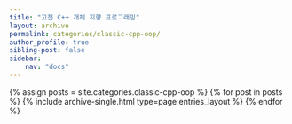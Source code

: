 ```yaml
---
title: "고전 C++ 개체 지향 프로그래밍"
layout: archive
permalink: categories/classic-cpp-oop/
author_profile: true
sibling-post: false
sidebar: 
    nav: "docs"
---
```


{% assign posts = site.categories.classic-cpp-oop %}
{% for post in posts %} {% include archive-single.html type=page.entries_layout %} {% endfor %}